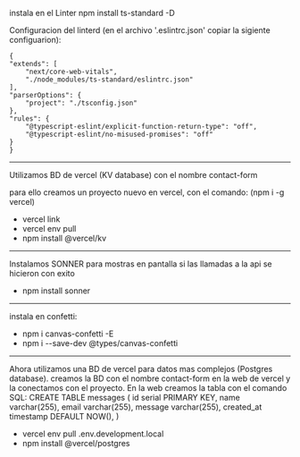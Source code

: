 instala en el Linter
    npm install ts-standard -D

Configuracion del linterd (en el archivo '.eslintrc.json' copiar la sigiente configuarion):

    {
    "extends": [
        "next/core-web-vitals",
        "./node_modules/ts-standard/eslintrc.json"
    ],
    "parserOptions": {
        "project": "./tsconfig.json"
    },
    "rules": {
        "@typescript-eslint/explicit-function-return-type": "off",
        "@typescript-eslint/no-misused-promises": "off"
    }
    }
____________________

Utilizamos BD de vercel (KV database) con el nombre contact-form

para ello creamos un proyecto nuevo en vercel, con el comando: 
(npm i -g vercel)

   - vercel link
   - vercel env pull
   - npm install @vercel/kv

-------------------
Instalamos SONNER para mostras en pantalla si las llamadas a la api se hicieron con exito
 - npm install sonner


 --------------
 instala en confetti:
 - npm i canvas-confetti -E
 - npm i --save-dev @types/canvas-confetti

 ----------
 Ahora utilizamos una BD de vercel para datos mas complejos (Postgres database). creamos la BD con el nombre contact-form en la web de vercel y la conectamos con el proyecto.
 En la web creamos la tabla con el comando SQL:
 CREATE TABLE messages (
    id serial PRIMARY KEY,
    name varchar(255),
    email varchar(255),
    message varchar(255),
    created_at timestamp DEFAULT NOW(),
 )

 - vercel env pull .env.development.local
 - npm install @vercel/postgres

 

